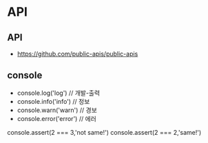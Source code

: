 # API

## API

- https://github.com/public-apis/public-apis

## console

- console.log('log') // 개발-출력
- console.info('info') // 정보
- console.warn('warn') // 경보
- console.error('error') // 에러

console.assert(2 === 3,'not same!')
console.assert(2 === 2,'same!')
